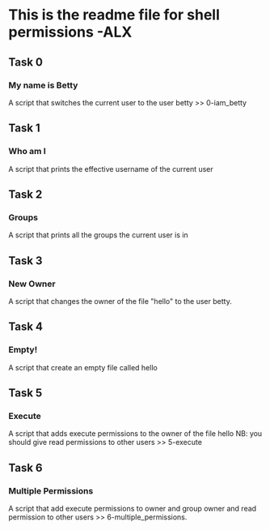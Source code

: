 # This is the readme file for shell permissions -ALX

## Task 0
### My name is Betty
A script that switches the current user to the user betty >> 0-iam_betty

## Task 1
### Who am I
A script that prints the effective username of the current user

## Task 2
### Groups
A script that prints all the groups the current user is in

## Task 3
### New Owner
A script that changes the owner of the file "hello" to the user betty.

## Task 4
### Empty!
A script that create an empty file called hello

## Task 5
### Execute
A script that adds execute permissions to the owner of the file hello NB: you should give read permissions to other users >> 5-execute

## Task 6
### Multiple Permissions
A script that add execute permissions to owner and group owner and read permission to other users >> 6-multiple_permissions.
